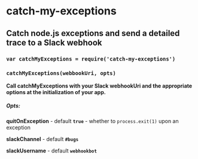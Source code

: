 # catch-my-exceptions

## Catch node.js exceptions and send a detailed trace to a Slack webhook

### ``var catchMyExceptions = require('catch-my-exceptions')``

### ``catchMyExceptions(webbookUri, opts)``

**Call catchMyExceptions with your Slack webhookUri and the appropriate options at the initialization of your app.**

##### Opts:

**quitOnException** - default **``true``** - whether to ``process.exit(1)`` upon an exception

**slackChannel** - default **``#bugs``**

**slackUsername** - default **``webhookbot``**

